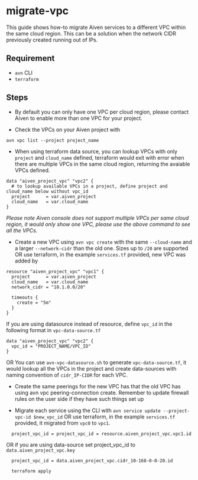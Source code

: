 # migrate-vpc

This guide shows how-to migrate Aiven services to a different VPC within the same cloud region.  This can be a solution when the network CIDR previously created running out of IPs.

## Requirement

- `avn` CLI
- `terraform`

## Steps

- By default you can only have one VPC per cloud region, please contact Aiven to enable more than one VPC for your project.

- Check the VPCs on your Aiven project with 

```avn vpc list --project project_name```

- When using terraform data source, you can lookup VPCs with only ``project`` and ``cloud_name`` defined, terraform would exit with error when there are multiple VPCs in the same cloud region, returning the avaiable VPCs defined.
```
data "aiven_project_vpc" "vpc2" {
  # to lookup available VPCs in a project, define project and cloud_name below without vpc_id
  project      = var.aiven_project
  cloud_name   = var.cloud_name
}
```

*Please note Aiven console does not support multiple VPCs per same cloud region, it would only show one VPC, please use the above command to see all the VPCs.*

- Create a new VPC using ``avn vpc create`` with the same ``--cloud-name`` and a larger ``--network-cidr`` than the old one. Sizes up to ``/20`` are supported OR use terraform, in the example ``services.tf`` provided, new VPC was added by
```
resource "aiven_project_vpc" "vpc1" {
  project      = var.aiven_project
  cloud_name   = var.cloud_name
  network_cidr = "10.1.0.0/20"

  timeouts {
    create = "5m"
  }
}
```
If you are using datasource instead of resource, define ``vpc_id`` in the following format in ``vpc-data-source.tf``

```
data "aiven_project_vpc" "vpc2" {
  vpc_id = "PROJECT_NAME/VPC_ID"
}
```
OR
You can use ``avn-vpc-datasource.sh`` to generate ``vpc-data-source.tf``, it would lookup all the VPCs in the project and create data-sources with naming convention of ``cidr_IP-CIDR`` for each VPC.


- Create the same peerings for the new VPC has that the old VPC has using avn vpc peering-connection create. Remember to update firewall rules on the user side if they have such things set up

- Migrate each service using the CLI with ``avn service update --project-vpc-id $new_vpc_id`` OR use terraform, in the example ``services.tf`` provided, it migrated from ``vpc0`` to ``vpc1``.
```
  project_vpc_id = project_vpc_id = resource.aiven_project_vpc.vpc1.id 
```
OR if you are using data-source set project_vpc_id to ``data.aiven_project_vpc.key``
```
  project_vpc_id = data.aiven_project_vpc.cidr_10-168-0-0-20.id
```

```
  terraform apply
```